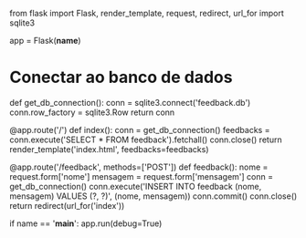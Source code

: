 from flask import Flask, render_template, request, redirect, url_for
import sqlite3

app = Flask(__name__)

# Conectar ao banco de dados
def get_db_connection():
    conn = sqlite3.connect('feedback.db')
    conn.row_factory = sqlite3.Row
    return conn

@app.route('/')
def index():
    conn = get_db_connection()
    feedbacks = conn.execute('SELECT * FROM feedback').fetchall()
    conn.close()
    return render_template('index.html', feedbacks=feedbacks)

@app.route('/feedback', methods=['POST'])
def feedback():
    nome = request.form['nome']
    mensagem = request.form['mensagem']
    conn = get_db_connection()
    conn.execute('INSERT INTO feedback (nome, mensagem) VALUES (?, ?)', (nome, mensagem))
    conn.commit()
    conn.close()
    return redirect(url_for('index'))

if name == '__main__':
    app.run(debug=True)
